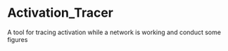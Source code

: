 # Activation_Tracer
A tool for tracing activation while a network is working and conduct some figures
